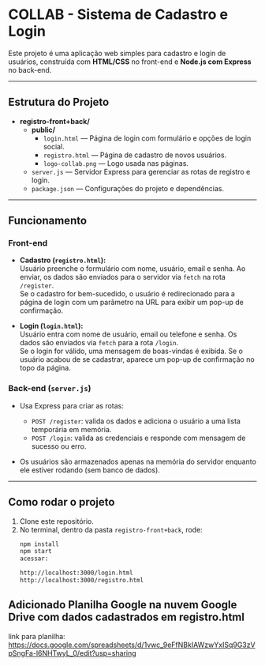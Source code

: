 # COLLAB - Sistema de Cadastro e Login

Este projeto é uma aplicação web simples para cadastro e login de usuários, construída com **HTML/CSS** no front-end e **Node.js com Express** no back-end.

---

## Estrutura do Projeto

- **registro-front+back/**  
  - **public/**  
    - `login.html` — Página de login com formulário e opções de login social.  
    - `registro.html` — Página de cadastro de novos usuários.  
    - `logo-collab.png` — Logo usada nas páginas.  
  - `server.js` — Servidor Express para gerenciar as rotas de registro e login.  
  - `package.json` — Configurações do projeto e dependências.

---

## Funcionamento

### Front-end

- **Cadastro (`registro.html`):**  
  Usuário preenche o formulário com nome, usuário, email e senha. Ao enviar, os dados são enviados para o servidor via `fetch` na rota `/register`.  
  Se o cadastro for bem-sucedido, o usuário é redirecionado para a página de login com um parâmetro na URL para exibir um pop-up de confirmação.

- **Login (`login.html`):**  
  Usuário entra com nome de usuário, email ou telefone e senha. Os dados são enviados via `fetch` para a rota `/login`.  
  Se o login for válido, uma mensagem de boas-vindas é exibida. Se o usuário acabou de se cadastrar, aparece um pop-up de confirmação no topo da página.

### Back-end (`server.js`)

- Usa Express para criar as rotas:
  - `POST /register`: valida os dados e adiciona o usuário a uma lista temporária em memória.
  - `POST /login`: valida as credenciais e responde com mensagem de sucesso ou erro.

- Os usuários são armazenados apenas na memória do servidor enquanto ele estiver rodando (sem banco de dados).

---

## Como rodar o projeto

1. Clone este repositório.  
2. No terminal, dentro da pasta `registro-front+back`, rode:  
   ```bash
   npm install
   npm start
   acessar:

   http://localhost:3000/login.html
   http://localhost:3000/registro.html

## Adicionado Planilha Google na nuvem Google Drive com dados cadastrados em registro.html
link para planilha: https://docs.google.com/spreadsheets/d/1vwc_9eFfNBkIAWzwYxISq9G3zVpSngFa-l6NHTwyL_0/edit?usp=sharing
